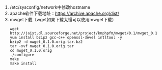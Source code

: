1. /etc/sysconfig/network中修改hostname
2. apache软件下载地址：https://archive.apache.org/dist/
3. mwget下载（wget如果下载太慢可以使用mwget下载）
   ```text
   wget http://jaist.dl.sourceforge.net/project/kmphpfm/mwget/0.1/mwget_0.1.0.orig.tar.bz2
   yum install bzip2 gcc-c++ openssl-devel intltool -y
   bzip2 -d mwget_0.1.0.orig.tar.bz2
   tar -xvf mwget_0.1.0.orig.tar 
   cd mwget_0.1.0.orig
   ./configure
   make
   make install
   ```